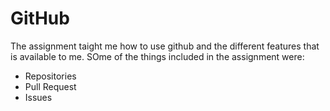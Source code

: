 # GitHub

The assignment taight me how to use github and the different features that is available to me. SOme of the things included in the assignment were:
- Repositories
- Pull Request
- Issues
